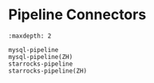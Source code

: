 # Pipeline Connectors

```{toctree}
:maxdepth: 2

mysql-pipeline
mysql-pipeline(ZH)
starrocks-pipeline
starrocks-pipeline(ZH)
```
